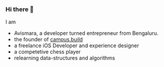 ### Hi there 👋

I am 
- Avismara, a developer turned entrepreneur from Bengaluru. 
- the founder of [campus.build](https://campus.build)
- a freelance iOS Developer and experience designer
- a competetive chess player
- relearning data-structures and algorithms 
